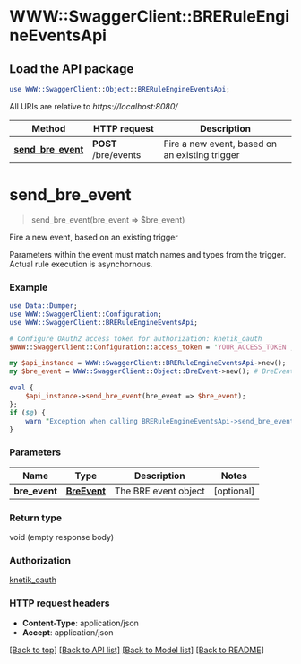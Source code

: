 # WWW::SwaggerClient::BRERuleEngineEventsApi

## Load the API package
```perl
use WWW::SwaggerClient::Object::BRERuleEngineEventsApi;
```

All URIs are relative to *https://localhost:8080/*

Method | HTTP request | Description
------------- | ------------- | -------------
[**send_bre_event**](BRERuleEngineEventsApi.md#send_bre_event) | **POST** /bre/events | Fire a new event, based on an existing trigger


# **send_bre_event**
> send_bre_event(bre_event => $bre_event)

Fire a new event, based on an existing trigger

Parameters within the event must match names and types from the trigger. Actual rule execution is asynchornous.

### Example 
```perl
use Data::Dumper;
use WWW::SwaggerClient::Configuration;
use WWW::SwaggerClient::BRERuleEngineEventsApi;

# Configure OAuth2 access token for authorization: knetik_oauth
$WWW::SwaggerClient::Configuration::access_token = 'YOUR_ACCESS_TOKEN';

my $api_instance = WWW::SwaggerClient::BRERuleEngineEventsApi->new();
my $bre_event = WWW::SwaggerClient::Object::BreEvent->new(); # BreEvent | The BRE event object

eval { 
    $api_instance->send_bre_event(bre_event => $bre_event);
};
if ($@) {
    warn "Exception when calling BRERuleEngineEventsApi->send_bre_event: $@\n";
}
```

### Parameters

Name | Type | Description  | Notes
------------- | ------------- | ------------- | -------------
 **bre_event** | [**BreEvent**](BreEvent.md)| The BRE event object | [optional] 

### Return type

void (empty response body)

### Authorization

[knetik_oauth](../README.md#knetik_oauth)

### HTTP request headers

 - **Content-Type**: application/json
 - **Accept**: application/json

[[Back to top]](#) [[Back to API list]](../README.md#documentation-for-api-endpoints) [[Back to Model list]](../README.md#documentation-for-models) [[Back to README]](../README.md)

